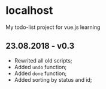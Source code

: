 # localhost

My todo-list project for vue.js learning

## 23.08.2018 - v0.3

- Rewrited all old scripts;
- Added `undo` function;
- Added `done` function;
- Added sorting by status and id;